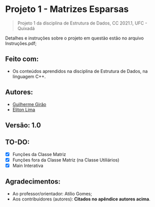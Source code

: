 # Projeto 1 - Matrizes Esparsas

> Projeto 1 da disciplina de Estrutura de Dados, CC 2021.1, UFC - Quixadá

Detalhes e instruções sobre o projeto em questão estão no arquivo Instruções.pdf;

## Feito com:

- Os conteúdos aprendidos na disciplina de Estrutura de Dados, na linguagem C++.

## Autores:

- [Guilherme Girão](https://github.com/guilhermegirao)
- [Eliton Lima](https://github.com/Eliton-jpg)

## Versão: 1.0

## TO-DO:

- [x] Funções da Classe Matriz
- [x] Funções fora da Classe Matriz (na Classe Utiliários)
- [x] Main Interativa

## Agradecimentos:

- Ao professor/orientador: Atílio Gomes;
- Aos contribuidores (autores): **Citados no apêndice autores acima**.

